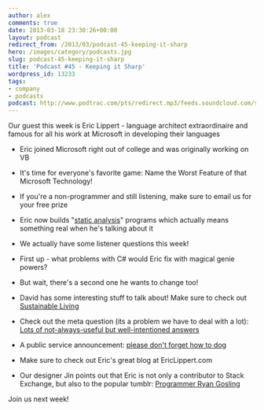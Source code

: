 ```yaml
---
author: alex
comments: true
date: 2013-03-18 23:30:26+00:00
layout: podcast
redirect_from: /2013/03/podcast-45-keeping-it-sharp
hero: /images/category/podcasts.jpg
slug: podcast-45-keeping-it-sharp
title: 'Podcast #45 - Keeping it Sharp'
wordpress_id: 13233
tags:
- company
- podcasts
podcast: http://www.podtrac.com/pts/redirect.mp3/feeds.soundcloud.com/stream/83835972-stack-exchange-stack-exchange-podcast-45.mp3
---
```


Our guest this week is Eric Lippert - language architect extraordinaire and famous for all his work at Microsoft in developing their languages



	
  * Eric joined Microsoft right out of college and was originally working on VB

	
  * It's time for everyone's favorite game: Name the Worst Feature of that Microsoft Technology!

	
  * If you're a non-programmer and still listening, make sure to email us for your free prize

	
  * Eric now builds "[static analysis](http://en.wikipedia.org/wiki/Static_program_analysis)" programs which actually means something real when he's talking about it

	
  * We actually have some listener questions this week!

	
  * First up - what problems with C# would Eric fix with magical genie powers?

	
  * But wait, there's a second one he wants to change too!

	
  * David has some interesting stuff to talk about! Make sure to check out [Sustainable Living](http://sustainability.stackexchange.com/)

	
  * Check out the meta question (its a problem we have to deal with a lot): [Lots of not-always-useful but well-intentioned answers](http://meta.stackoverflow.com/questions/166566/lots-of-not-always-useful-but-well-intentioned-answers)

	
  * A public service announcement: [please don't forget how to dog](http://imgur.com/gallery/EUfLMg6)

	
  * Make sure to check out Eric's great blog at EricLippert.com

	
  * Our designer Jin points out that Eric is not only a contributor to Stack Exchange, but also to the popular tumblr: [Programmer Ryan Gosling](http://programmerryangosling.tumblr.com/post/15197379385)


Join us next week!



